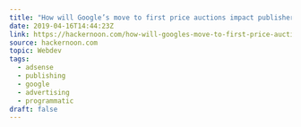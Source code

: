 ```yaml
---
title: "How will Google’s move to first price auctions impact publishers?"
date: 2019-04-16T14:44:23Z
link: https://hackernoon.com/how-will-googles-move-to-first-price-auctions-impact-publishers-e44f2d8d67cd?source=rss----3a8144eabfe3---4
source: hackernoon.com
topic: Webdev
tags:
  - adsense
  - publishing
  - google
  - advertising
  - programmatic
draft: false
---
```

